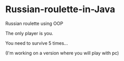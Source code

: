 # Russian-roulette-in-Java
Russian roulette using OOP

The only player is you.

You need to survive 5 times...

(I'm working on a version where you will play with pc)
